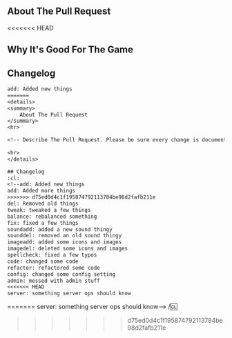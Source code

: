 <!-- Write **BELOW** The Headers and **ABOVE** The comments else it may not be viewable. -->
<!-- You can view Contributing.MD for a detailed description of the pull request process. -->

## About The Pull Request
<<<<<<< HEAD

<!-- Describe The Pull Request. Please be sure every change is documented or this can delay review and even discourage maintainers from merging your PR! -->

## Why It's Good For The Game

<!-- Please add a short description of why you think these changes would benefit the game. If you can't justify it in words, it might not be worth adding. -->

## Changelog
```changelog
add: Added new things
=======
<details>
<summary>
	About The Pull Request
</summary>
<hr>

<!-- Describe The Pull Request. Please be sure every change is documented or this can delay review and even discourage maintainers from merging your PR! -->
	
<hr>
</details>

## Changelog
:cl:
<!--add: Added new things
add: Added more things
>>>>>>> d75ed0d4c1f195874792113784be98d2fafb211e
del: Removed old things
tweak: tweaked a few things
balance: rebalanced something
fix: fixed a few things
soundadd: added a new sound thingy
sounddel: removed an old sound thingy
imageadd: added some icons and images
imagedel: deleted some icons and images
spellcheck: fixed a few typos
code: changed some code
refactor: refactored some code
config: changed some config setting
admin: messed with admin stuff
<<<<<<< HEAD
server: something server ops should know
```

<!-- Leave the codeblock and the "changelog" alone for your PR to have working automatic change-log generation. -->
=======
server: something server ops should know-->
/:cl:

<!-- Both :cl:'s are required for the changelog to work! You can put your name to the right of the first :cl: if you want to overwrite your GitHub username as author ingame. -->
>>>>>>> d75ed0d4c1f195874792113784be98d2fafb211e
<!-- You can use multiple of the same prefix (they're only used for the icon ingame) and delete the unneeded ones. Despite some of the tags, changelogs should generally represent how a player might be affected by the changes rather than a summary of the PR's contents. -->
